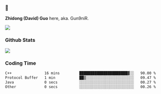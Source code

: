 ### 👋 

**Zhidong (David) Guo** here, aka. Gun9niR.

![](https://komarev.com/ghpvc/?username=Gun9niR&label=Total+Views)

### Github Stats

<img src="https://github-readme-stats.vercel.app/api?username=Gun9niR&count_private=true&show_icons=true&theme=vue-dark&hide_title=true">

### Coding Time

<!--START_SECTION:waka-->

```txt
C++               16 mins         ██████████████████████▓░░   90.00 %
Protocol Buffer   1 min           ██▒░░░░░░░░░░░░░░░░░░░░░░   09.47 %
Java              0 secs          ░░░░░░░░░░░░░░░░░░░░░░░░░   00.27 %
Other             0 secs          ░░░░░░░░░░░░░░░░░░░░░░░░░   00.26 %
```

<!--END_SECTION:waka-->
